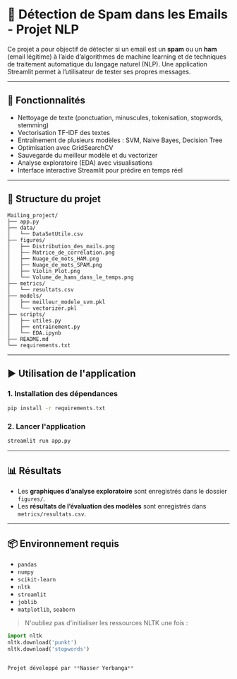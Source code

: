 # 📧 Détection de Spam dans les Emails - Projet NLP

Ce projet a pour objectif de détecter si un email est un **spam** ou un **ham** (email légitime) à l’aide d’algorithmes de machine learning et de techniques de traitement automatique du langage naturel (NLP). Une application Streamlit permet à l’utilisateur de tester ses propres messages.

---

## 🚀 Fonctionnalités

- Nettoyage de texte (ponctuation, minuscules, tokenisation, stopwords, stemming)
- Vectorisation TF-IDF des textes
- Entraînement de plusieurs modèles : SVM, Naive Bayes, Decision Tree
- Optimisation avec GridSearchCV
- Sauvegarde du meilleur modèle et du vectorizer
- Analyse exploratoire (EDA) avec visualisations
- Interface interactive Streamlit pour prédire en temps réel

---

## 📁 Structure du projet

```
Mailing_project/
├── app.py                      
├── data/
│   └── DataSetUtile.csv        
├── figures/                    
│   ├── Distribution_des_mails.png
│   ├── Matrice_de_corrélation.png
│   ├── Nuage_de_mots_HAM.png
│   ├── Nuage_de_mots_SPAM.png
│   ├── Violin_Plot.png
│   └── Volume_de_hams_dans_le_temps.png
├── metrics/
│   └── resultats.csv           
├── models/
│   ├── meilleur_modele_svm.pkl 
│   └── vectorizer.pkl          
├── scripts/
│   ├── utiles.py               
│   ├── entrainement.py         
│   └── EDA.ipynb                  
├── README.md
└── requirements.txt
```

---

## ▶️ Utilisation de l'application

### 1. Installation des dépendances

```bash
pip install -r requirements.txt
```

### 2. Lancer l'application

```bash
streamlit run app.py
```

---

## 📊 Résultats

- Les **graphiques d’analyse exploratoire** sont enregistrés dans le dossier `figures/`.
- Les **résultats de l’évaluation des modèles** sont enregistrés dans `metrics/resultats.csv`.

---

## 📦 Environnement requis

- `pandas`
- `numpy`
- `scikit-learn`
- `nltk`
- `streamlit`
- `joblib`
- `matplotlib`, `seaborn`

> N'oubliez pas d'initialiser les ressources NLTK une fois :
```python
import nltk
nltk.download('punkt')
nltk.download('stopwords')


Projet développé par **Nasser Yerbanga**
